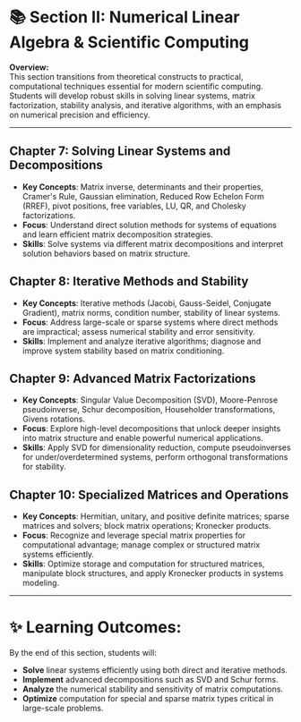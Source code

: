 # 📚 Section II: Numerical Linear Algebra & Scientific Computing

**Overview:**  
This section transitions from theoretical constructs to practical, computational techniques essential for modern scientific computing. Students will develop robust skills in solving linear systems, matrix factorization, stability analysis, and iterative algorithms, with an emphasis on numerical precision and efficiency.

---

## **Chapter 7: Solving Linear Systems and Decompositions**
- **Key Concepts**: Matrix inverse, determinants and their properties, Cramer's Rule, Gaussian elimination, Reduced Row Echelon Form (RREF), pivot positions, free variables, LU, QR, and Cholesky factorizations.
- **Focus**: Understand direct solution methods for systems of equations and learn efficient matrix decomposition strategies.
- **Skills**: Solve systems via different matrix decompositions and interpret solution behaviors based on matrix structure.

## **Chapter 8: Iterative Methods and Stability**
- **Key Concepts**: Iterative methods (Jacobi, Gauss-Seidel, Conjugate Gradient), matrix norms, condition number, stability of linear systems.
- **Focus**: Address large-scale or sparse systems where direct methods are impractical; assess numerical stability and error sensitivity.
- **Skills**: Implement and analyze iterative algorithms; diagnose and improve system stability based on matrix conditioning.

## **Chapter 9: Advanced Matrix Factorizations**
- **Key Concepts**: Singular Value Decomposition (SVD), Moore-Penrose pseudoinverse, Schur decomposition, Householder transformations, Givens rotations.
- **Focus**: Explore high-level decompositions that unlock deeper insights into matrix structure and enable powerful numerical applications.
- **Skills**: Apply SVD for dimensionality reduction, compute pseudoinverses for under/overdetermined systems, perform orthogonal transformations for stability.

## **Chapter 10: Specialized Matrices and Operations**
- **Key Concepts**: Hermitian, unitary, and positive definite matrices; sparse matrices and solvers; block matrix operations; Kronecker products.
- **Focus**: Recognize and leverage special matrix properties for computational advantage; manage complex or structured matrix systems efficiently.
- **Skills**: Optimize storage and computation for structured matrices, manipulate block structures, and apply Kronecker products in systems modeling.

---

# ✨ Learning Outcomes:
By the end of this section, students will:
- **Solve** linear systems efficiently using both direct and iterative methods.
- **Implement** advanced decompositions such as SVD and Schur forms.
- **Analyze** the numerical stability and sensitivity of matrix computations.
- **Optimize** computation for special and sparse matrix types critical in large-scale problems.
